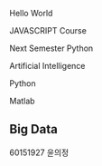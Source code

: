 Hello World

JAVASCRIPT Course

Next Semester Python

Artificial Intelligence

Python

Matlab

## Big Data

60151927 윤의정
